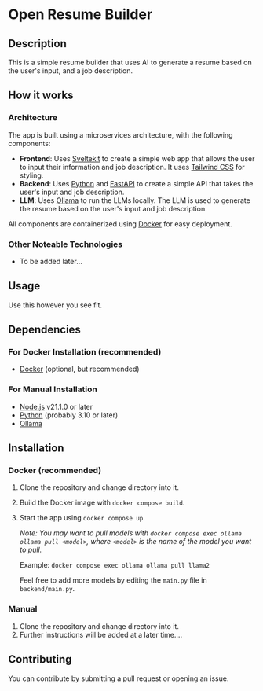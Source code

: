 # Open Resume Builder

## Description

This is a simple resume builder that uses AI to generate a resume based on the user's input, and a job description.

## How it works

### Architecture

The app is built using a microservices architecture, with the following components:

- **Frontend**: Uses [Sveltekit](https://svelte.dev/docs/kit/introduction) to create a simple web app that allows the user to input their information and job description. It uses [Tailwind CSS](https://tailwindcss.com/) for styling.
- **Backend**: Uses [Python](https://www.python.org/) and [FastAPI](https://fastapi.tiangolo.com/) to create a simple API that takes the user's input and job description.
- **LLM**: Uses [Ollama](https://ollama.com/) to run the LLMs locally. The LLM is used to generate the resume based on the user's input and job description.

All components are containerized using [Docker](https://www.docker.com/) for easy deployment.

### Other Noteable Technologies

- To be added later...

## Usage

Use this however you see fit.

## Dependencies

### For Docker Installation (recommended)

- [Docker](https://www.docker.com/) (optional, but recommended)

### For Manual Installation

- [Node.js](https://nodejs.org/en) v21.1.0 or later
- [Python](https://www.python.org/) (probably 3.10 or later)
- [Ollama](https://ollama.com/)

## Installation

### Docker (recommended)

1. Clone the repository and change directory into it.
2. Build the Docker image with `docker compose build`.
3. Start the app using `docker compose up`.

    *Note: You may want to pull models with `docker compose exec ollama ollama pull <model>`, where `<model>` is the name of the model you want to pull.*

    Example: `docker compose exec ollama ollama pull llama2`

    Feel free to add more models by editing the `main.py` file in `backend/main.py`.

### Manual

1. Clone the repository and change directory into it.
2. Further instructions will be added at a later time....

## Contributing

You can contribute by submitting a pull request or opening an issue.
